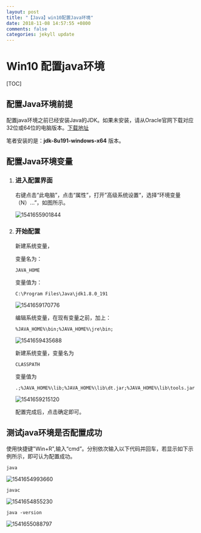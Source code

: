 ```yaml
---
layout: post
title: "【Java】win10配置Java环境"
date: 2018-11-08 14:57:55 +0800
comments: false
categories: jekyll update
---
```


# Win10 配置java环境

[TOC]

## 配置Java环境前提

配置java环境之前已经安装Java的JDK。如果未安装，请从Oracle官网下载对应32位或64位的电脑版本。[下载地址](https://www.oracle.com/technetwork/java/javase/downloads/jdk8-downloads-2133151.html)

笔者安装的是：**jdk-8u191-windows-x64** 版本。

## 配置Java环境变量

1. ### 进入配置界面

   右键点击“此电脑”，点击“属性”，打开”高级系统设置“，选择“环境变量（N）...”，如图所示。

   ![1541655901844](C:\Users\CGS-系统支持\AppData\Roaming\Typora\typora-user-images\1541655901844.png)

2. ### 开始配置

   新建系统变量，

   变量名为：

   ```
   JAVA_HOME
   ```

   变量值为：

   ```
   C:\Program Files\Java\jdk1.8.0_191
   ```

   ![1541659170776](C:\Users\CGS-系统支持\AppData\Roaming\Typora\typora-user-images\1541659170776.png)

   编辑系统变量，在现有变量之前，加上：

   ```
   %JAVA_HOME%\bin;%JAVA_HOME%\jre\bin;
   ```

   ![1541659435688](C:\Users\CGS-系统支持\AppData\Roaming\Typora\typora-user-images\1541659435688.png)

   新建系统变量，变量名为

   ```
   CLASSPATH
   ```

   变量值为

   ```
   .;%JAVA_HOME%\lib;%JAVA_HOME%\lib\dt.jar;%JAVA_HOME%\lib\tools.jar
   ```

   ![1541659215120](C:\Users\CGS-系统支持\AppData\Roaming\Typora\typora-user-images\1541659215120.png)

   配置完成后，点击确定即可。

## 测试java环境是否配置成功

使用快捷键"Win+R",输入“cmd”。分别依次输入以下代码并回车，若显示如下示例所示，即可认为配置成功。

```
java
```

![1541654993660](C:\Users\CGS-系统支持\AppData\Roaming\Typora\typora-user-images\1541654993660.png)

```
javac
```

![1541654855230](C:\Users\CGS-系统支持\AppData\Roaming\Typora\typora-user-images\1541654855230.png)

```
java -version
```

![1541655088797](C:\Users\CGS-系统支持\AppData\Roaming\Typora\typora-user-images\1541655088797.png)



